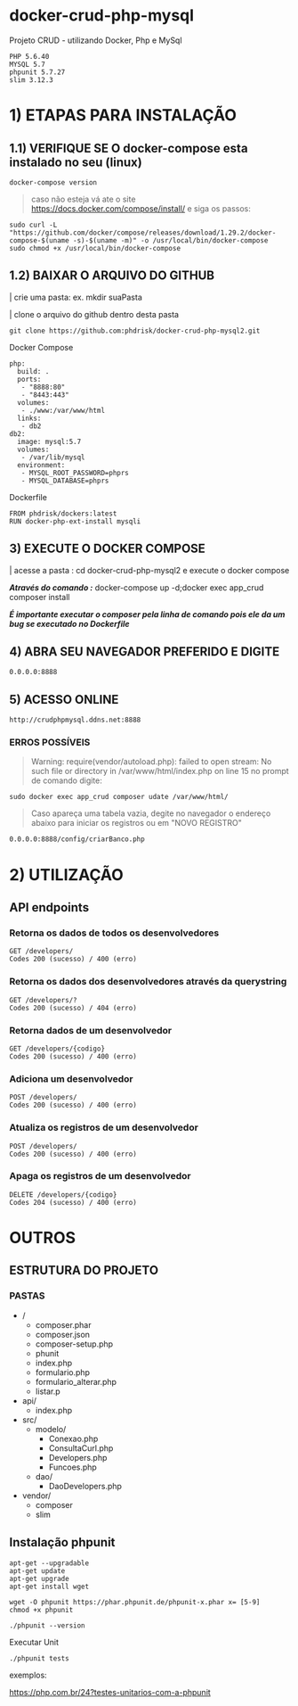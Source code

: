 # docker-crud-php-mysql
Projeto CRUD - utilizando Docker, Php e MySql
```
PHP 5.6.40
MYSQL 5.7
phpunit 5.7.27
slim 3.12.3
```

# 1) ETAPAS PARA INSTALAÇÃO
## 1.1) VERIFIQUE SE O docker-compose esta instalado no seu (linux)
```
docker-compose version 
```
> caso não esteja vá ate o site https://docs.docker.com/compose/install/ e siga os passos:
```
sudo curl -L "https://github.com/docker/compose/releases/download/1.29.2/docker-compose-$(uname -s)-$(uname -m)" -o /usr/local/bin/docker-compose
sudo chmod +x /usr/local/bin/docker-compose

```
## 1.2) BAIXAR O ARQUIVO DO GITHUB
| crie uma pasta: ex. mkdir suaPasta

| clone o arquivo do github dentro desta pasta


```
git clone https://github.com:phdrisk/docker-crud-php-mysql2.git
```

Docker Compose

```
php:
  build: .
  ports:
   - "8888:80"
   - "8443:443"
  volumes:
   - ./www:/var/www/html
  links:
   - db2
db2:
  image: mysql:5.7
  volumes:
   - /var/lib/mysql
  environment:
   - MYSQL_ROOT_PASSWORD=phprs
   - MYSQL_DATABASE=phprs
```
Dockerfile

```
FROM phdrisk/dockers:latest
RUN docker-php-ext-install mysqli

```

## 3) EXECUTE O DOCKER COMPOSE

| acesse a pasta : cd docker-crud-php-mysql2 e execute o docker compose

***Através do comando :*** docker-compose up -d;docker exec app_crud composer install

***É importante executar o composer pela linha de comando pois ele da um bug se executado no Dockerfile***

## 4) ABRA SEU NAVEGADOR PREFERIDO E DIGITE
```
0.0.0.0:8888
```
## 5) ACESSO ONLINE
```
http://crudphpmysql.ddns.net:8888
```

### ERROS POSSÍVEIS

> Warning: require(vendor/autoload.php): failed to open stream: No such file or directory in /var/www/html/index.php on line 15
no prompt de comando digite:
```
sudo docker exec app_crud composer udate /var/www/html/
```
> Caso apareça uma tabela vazia, degite no navegador o endereço abaixo para iniciar os registros ou em "NOVO REGISTRO"
```
0.0.0.0:8888/config/criarBanco.php
```
# 2) UTILIZAÇÃO
## API endpoints
### Retorna os dados de todos os desenvolvedores
```
GET /developers/
Codes 200 (sucesso) / 400 (erro)
```
### Retorna os dados dos desenvolvedores através da querystring
```
GET /developers/?
Codes 200 (sucesso) / 404 (erro)
```
### Retorna dados de um desenvolvedor
```
GET /developers/{codigo}
Codes 200 (sucesso) / 400 (erro)
```
### Adiciona um desenvolvedor
```
POST /developers/
Codes 200 (sucesso) / 400 (erro)
```
### Atualiza os registros de um desenvolvedor
```
POST /developers/
Codes 200 (sucesso) / 400 (erro)
```
### Apaga os registros de um desenvolvedor
```
DELETE /developers/{codigo}
Codes 204 (sucesso) / 400 (erro)
```

# OUTROS
## ESTRUTURA DO PROJETO
### PASTAS
- /
  - composer.phar
  - composer.json
  - composer-setup.php
  - phunit
  - index.php
  - formulario.php
  - formulario_alterar.php
  - listar.p
- api/
  - index.php   
- src/
  - modelo/
    -   Conexao.php
    -   ConsultaCurl.php
    -   Developers.php
    -   Funcoes.php
  - dao/
    -   DaoDevelopers.php
- vendor/
  - composer
  - slim  



## Instalação phpunit
```
apt-get --upgradable
apt-get update
apt-get upgrade
apt-get install wget

wget -O phpunit https://phar.phpunit.de/phpunit-x.phar x= [5-9]
chmod +x phpunit

./phpunit --version

```
Executar Unit

```
./phpunit tests

```
exemplos:

https://php.com.br/24?testes-unitarios-com-a-phpunit


